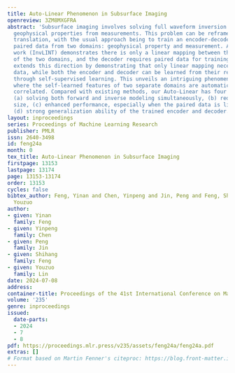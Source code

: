 ```yaml
---
title: Auto-Linear Phenomenon in Subsurface Imaging
openreview: 3ZM8MXGFRA
abstract: 'Subsurface imaging involves solving full waveform inversion (FWI) to predict
  geophysical properties from measurements. This problem can be reframed as an image-to-image
  translation, with the usual approach being to train an encoder-decoder network using
  paired data from two domains: geophysical property and measurement. A recent seminal
  work (InvLINT) demonstrates there is only a linear mapping between the latent spaces
  of the two domains, and the decoder requires paired data for training. This paper
  extends this direction by demonstrating that only linear mapping necessitates paired
  data, while both the encoder and decoder can be learned from their respective domains
  through self-supervised learning. This unveils an intriguing phenomenon (named Auto-Linear)
  where the self-learned features of two separate domains are automatically linearly
  correlated. Compared with existing methods, our Auto-Linear has four advantages:
  (a) solving both forward and inverse modeling simultaneously, (b) reducing model
  size, (c) enhanced performance, especially when the paired data is limited, and
  (d) strong generalization ability of the trained encoder and decoder.'
layout: inproceedings
series: Proceedings of Machine Learning Research
publisher: PMLR
issn: 2640-3498
id: feng24a
month: 0
tex_title: Auto-Linear Phenomenon in Subsurface Imaging
firstpage: 13153
lastpage: 13174
page: 13153-13174
order: 13153
cycles: false
bibtex_author: Feng, Yinan and Chen, Yinpeng and Jin, Peng and Feng, Shihang and Lin,
  Youzuo
author:
- given: Yinan
  family: Feng
- given: Yinpeng
  family: Chen
- given: Peng
  family: Jin
- given: Shihang
  family: Feng
- given: Youzuo
  family: Lin
date: 2024-07-08
address:
container-title: Proceedings of the 41st International Conference on Machine Learning
volume: '235'
genre: inproceedings
issued:
  date-parts:
  - 2024
  - 7
  - 8
pdf: https://proceedings.mlr.press/v235/assets/feng24a/feng24a.pdf
extras: []
# Format based on Martin Fenner's citeproc: https://blog.front-matter.io/posts/citeproc-yaml-for-bibliographies/
---
```

